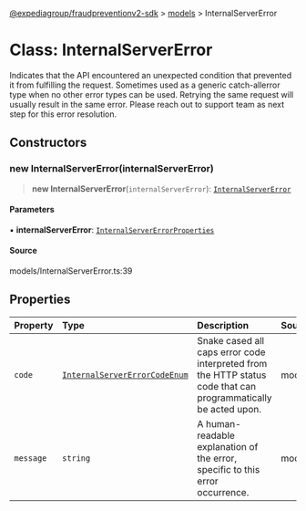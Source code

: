 [@expediagroup/fraudpreventionv2-sdk](../../index.md) > [models](../index.md) > InternalServerError

# Class: InternalServerError

Indicates that the API encountered an unexpected condition that prevented it from fulfilling the request. Sometimes used as a generic catch-allerror type when no other error types can be used. Retrying the same request will usually result in the same error. Please reach out to support team as next step for this error resolution.

## Constructors

### new InternalServerError(internalServerError)

> **new InternalServerError**(`internalServerError`): [`InternalServerError`](InternalServerError.md)

#### Parameters

▪ **internalServerError**: [`InternalServerErrorProperties`](../interfaces/InternalServerErrorProperties.md)

#### Source

models/InternalServerError.ts:39

## Properties

| Property | Type | Description | Source |
| :------ | :------ | :------ | :------ |
| `code` | [`InternalServerErrorCodeEnum`](../type-aliases/InternalServerErrorCodeEnum.md) | Snake cased all caps error code interpreted from the HTTP status code that can programmatically be acted upon. | models/InternalServerError.ts:32 |
| `message` | `string` | A human-readable explanation of the error, specific to this error occurrence. | models/InternalServerError.ts:37 |
